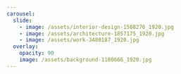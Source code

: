 ```yaml
---
carousel:
  slide:
    - image: /assets/interior-design-1508276_1920.jpg
    - image: /assets/architecture-1857175_1920.jpg
    - image: /assets/work-3480187_1920.jpg
  overlay:
    opacity: 90
    image: /assets/background-1180666_1920.jpg
---
```

